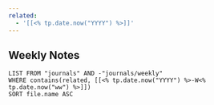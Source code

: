 ```yaml
---
related:
  - '[[<% tp.date.now("YYYY") %>]]'
---
```

## Weekly Notes


```dataview
LIST FROM "journals" AND -"journals/weekly"
WHERE contains(related, [[<% tp.date.now("YYYY") %>-W<% tp.date.now("ww") %>]])
SORT file.name ASC
```
